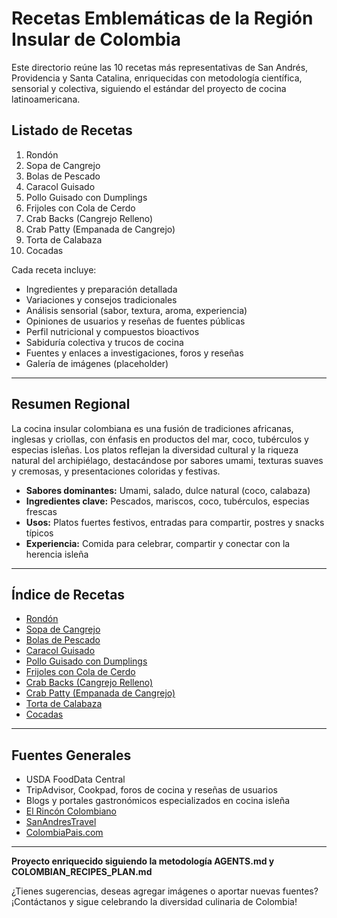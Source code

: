# Recetas Emblemáticas de la Región Insular de Colombia

Este directorio reúne las 10 recetas más representativas de San Andrés, Providencia y Santa Catalina, enriquecidas con metodología científica, sensorial y colectiva, siguiendo el estándar del proyecto de cocina latinoamericana.

## Listado de Recetas

1. Rondón
2. Sopa de Cangrejo
3. Bolas de Pescado
4. Caracol Guisado
5. Pollo Guisado con Dumplings
6. Frijoles con Cola de Cerdo
7. Crab Backs (Cangrejo Relleno)
8. Crab Patty (Empanada de Cangrejo)
9. Torta de Calabaza
10. Cocadas

Cada receta incluye:
- Ingredientes y preparación detallada
- Variaciones y consejos tradicionales
- Análisis sensorial (sabor, textura, aroma, experiencia)
- Opiniones de usuarios y reseñas de fuentes públicas
- Perfil nutricional y compuestos bioactivos
- Sabiduría colectiva y trucos de cocina
- Fuentes y enlaces a investigaciones, foros y reseñas
- Galería de imágenes (placeholder)

---

## Resumen Regional

La cocina insular colombiana es una fusión de tradiciones africanas, inglesas y criollas, con énfasis en productos del mar, coco, tubérculos y especias isleñas. Los platos reflejan la diversidad cultural y la riqueza natural del archipiélago, destacándose por sabores umami, texturas suaves y cremosas, y presentaciones coloridas y festivas.

- **Sabores dominantes:** Umami, salado, dulce natural (coco, calabaza)
- **Ingredientes clave:** Pescados, mariscos, coco, tubérculos, especias frescas
- **Usos:** Platos fuertes festivos, entradas para compartir, postres y snacks típicos
- **Experiencia:** Comida para celebrar, compartir y conectar con la herencia isleña

---

## Índice de Recetas

- [Rondón](rondon/rondon.md)
- [Sopa de Cangrejo](sopa_de_cangrejo/sopa_de_cangrejo.md)
- [Bolas de Pescado](bolas_de_pescado/bolas_de_pescado.md)
- [Caracol Guisado](caracol_guisado/caracol_guisado.md)
- [Pollo Guisado con Dumplings](pollo_guisado_con_dumplings/pollo_guisado_con_dumplings.md)
- [Frijoles con Cola de Cerdo](frijoles_con_cola_de_cerdo/frijoles_con_cola_de_cerdo.md)
- [Crab Backs (Cangrejo Relleno)](crab_backs/crab_backs.md)
- [Crab Patty (Empanada de Cangrejo)](crab_patty/crab_patty.md)
- [Torta de Calabaza](torta_de_calabaza/torta_de_calabaza.md)
- [Cocadas](cocadas/cocadas.md)

---

## Fuentes Generales

- USDA FoodData Central
- TripAdvisor, Cookpad, foros de cocina y reseñas de usuarios
- Blogs y portales gastronómicos especializados en cocina isleña
- [El Rincón Colombiano](https://elrinconcolombiano.com/)
- [SanAndresTravel](https://sanandrestravel.com/)
- [ColombiaPais.com](https://colombiapais.com/gastronomia-colombiana/gastronomia-san-andres/gastronomia-san-andres.html)

---

**Proyecto enriquecido siguiendo la metodología AGENTS.md y COLOMBIAN_RECIPES_PLAN.md**

¿Tienes sugerencias, deseas agregar imágenes o aportar nuevas fuentes? ¡Contáctanos y sigue celebrando la diversidad culinaria de Colombia!
